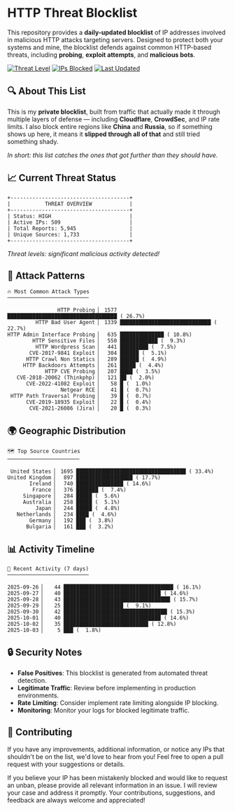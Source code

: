 # HTTP Threat Blocklist

This repository provides a **daily-updated blocklist** of IP addresses involved in malicious HTTP attacks targeting servers. Designed to protect both your systems and mine, the blocklist defends against common HTTP-based threats, including **probing**, **exploit attempts**, and **malicious bots**.

[![Threat Level](https://img.shields.io/badge/Threat%20Level-HIGH-red)](.)
[![IPs Blocked](https://img.shields.io/badge/IPs%20Blocked-509-blue)](.)
[![Last Updated](https://img.shields.io/badge/Updated-2025--10--03-brightgreen)](.)

## 🔍 About This List

This is my **private blocklist**, built from traffic that actually made it through multiple layers of defense — including **Cloudflare**, **CrowdSec**, and IP rate limits. I also block entire regions like **China** and **Russia**, so if something shows up here, it means it **slipped through all of that** and still tried something shady.

*In short: this list catches the ones that got further than they should have.*

## 📈 Current Threat Status

```
+--------------------------------------+
|           THREAT OVERVIEW            |
+--------------------------------------+
| Status: HIGH                         |
| Active IPs: 509                      |
| Total Reports: 5,945                 |
| Unique Sources: 1,733                |
+--------------------------------------+
```

*Threat levels: significant malicious activity detected!*

## 🎯 Attack Patterns

```
🔥 Most Common Attack Types
──────────────────────────

                HTTP Probing ▏ 1577 ███████████████████████████████████ ( 26.7%)
         HTTP Bad User Agent ▏ 1339 █████████████████████████████ ( 22.7%)
HTTP Admin Interface Probing ▏  635 ██████████████ ( 10.8%)
        HTTP Sensitive Files ▏  550 ████████████ (  9.3%)
         HTTP Wordpress Scan ▏  441 █████████ (  7.5%)
       CVE-2017-9841 Exploit ▏  304 ██████ (  5.1%)
      HTTP Crawl Non Statics ▏  289 ██████ (  4.9%)
     HTTP Backdoors Attempts ▏  261 █████ (  4.4%)
            HTTP CVE Probing ▏  207 ████ (  3.5%)
   CVE-2018-20062 (Thinkphp) ▏  121 ██ (  2.0%)
      CVE-2022-41082 Exploit ▏   58 █ (  1.0%)
                 Netgear RCE ▏   41 █ (  0.7%)
 HTTP Path Traversal Probing ▏   39 █ (  0.7%)
      CVE-2019-18935 Exploit ▏   22 █ (  0.4%)
       CVE-2021-26086 (Jira) ▏   20 █ (  0.3%)
```

## 🌍 Geographic Distribution

```
🗺️ Top Source Countries
───────────────────────

 United States ▏ 1695 ███████████████████████████████████ ( 33.4%)
United Kingdom ▏  897 ██████████████████ ( 17.7%)
       Ireland ▏  740 ███████████████ ( 14.6%)
        France ▏  376 ███████ (  7.4%)
     Singapore ▏  284 █████ (  5.6%)
     Australia ▏  258 █████ (  5.1%)
         Japan ▏  244 █████ (  4.8%)
   Netherlands ▏  234 ████ (  4.6%)
       Germany ▏  192 ███ (  3.8%)
      Bulgaria ▏  161 ███ (  3.2%)
```

## 📊 Activity Timeline

```
📅 Recent Activity (7 days)
──────────────────────────

2025-09-26 ▏   44 ███████████████████████████████████ ( 16.1%)
2025-09-27 ▏   40 ███████████████████████████████ ( 14.6%)
2025-09-28 ▏   43 ██████████████████████████████████ ( 15.7%)
2025-09-29 ▏   25 ███████████████████ (  9.1%)
2025-09-30 ▏   42 █████████████████████████████████ ( 15.3%)
2025-10-01 ▏   40 ███████████████████████████████ ( 14.6%)
2025-10-02 ▏   35 ███████████████████████████ ( 12.8%)
2025-10-03 ▏    5 ███ (  1.8%)
```

## 🔒 Security Notes

- **False Positives**: This blocklist is generated from automated threat detection.
- **Legitimate Traffic**: Review before implementing in production environments.
- **Rate Limiting**: Consider implement rate limiting alongside IP blocking.
- **Monitoring**: Monitor your logs for blocked legitimate traffic.

## 🤝 Contributing

If you have any improvements, additional information, or notice any IPs that shouldn't be on the list, we'd love to hear from you! Feel free to open a pull request with your suggestions or details.

If you believe your IP has been mistakenly blocked and would like to request an unban, please provide all relevant information in an issue. I will review your case and address it promptly. Your contributions, suggestions, and feedback are always welcome and appreciated!